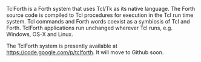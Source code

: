 TclForth is a Forth system that uses Tcl/Tk as its native language. The Forth source code is compiled to Tcl procedures for execution in the Tcl run time system. Tcl commands and Forth words coexist as a symbiosis of Tcl and Forth. TclForth applications run unchanged wherever Tcl runs, e.g. Windows, OS-X and Linux.


The TclForth system is presently available at https://code.google.com/p/tclforth. It will move to Github soon.
